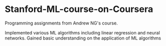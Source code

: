 # Stanford-ML-course-on-Coursera
Programming assignments from Andrew NG's course.

Implemented various ML algorithms including linear regression and neural networks. Gained basic understanding on the application of ML algorithms
